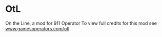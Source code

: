 # OtL
On the Line, a mod for 911 Operator
To view full credits for this mod see www.gamesoperators.com/otl
